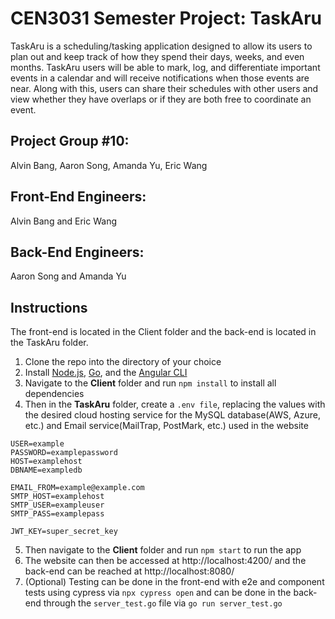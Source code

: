 # CEN3031 Semester Project: TaskAru

TaskAru is a scheduling/tasking application designed to allow its users to plan out and keep track of how they spend their days, weeks, and even months. TaskAru users will be able to mark, log, and differentiate important events in a calendar and will receive notifications when those events are near. Along with this, users can share their schedules with other users and view whether they have overlaps or if they are both free to coordinate an event. 


Project Group #10: 
---

Alvin Bang, Aaron Song, Amanda Yu, Eric Wang

Front-End Engineers: 
---

Alvin Bang and Eric Wang

Back-End Engineers: 
---

Aaron Song and Amanda Yu

Instructions
---
The front-end is located in the Client folder and the back-end is located in the TaskAru folder. 
1. Clone the repo into the directory of your choice
2. Install [Node.js](https://nodejs.org/en/), [Go](https://go.dev/), and the [Angular CLI](https://angular.io/cli)
3. Navigate to the **Client** folder and run ```npm install``` to install all dependencies
4. Then in the **TaskAru** folder, create a ```.env file```, replacing the values with the desired cloud hosting service for the MySQL database(AWS, Azure, etc.) and Email service(MailTrap, PostMark, etc.) used in the website
```
USER=example
PASSWORD=examplepassword
HOST=examplehost
DBNAME=exampledb

EMAIL_FROM=example@example.com
SMTP_HOST=examplehost
SMTP_USER=exampleuser
SMTP_PASS=examplepass

JWT_KEY=super_secret_key
```
5. Then navigate to the **Client** folder and run ```npm start``` to run the app
7. The website can then be accessed at http://localhost:4200/ and the back-end can be reached at http://localhost:8080/ 
8. (Optional) Testing can be done in the front-end with e2e and component tests using cypress via  ```npx cypress open``` and can be done in the back-end through the ```server_test.go``` file via ```go run server_test.go```
